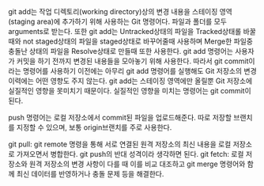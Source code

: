 git add는 작업 디렉토리(working directory)상의 변경 내용을 스테이징 영역(staging area)에 추가하기 위해 사용하는 Git 명령어다. 파일과 폴더를 모두 arguments로 받는다. 또한 git add는 Untracked상태의 파일을 Tracked상태롤 바꿀때와 not staged상태의 파일을 staged상태로 바꾸어줄때 사용하며 Merge한 파일중 충돌난 상태의 파일을 Resolve상태로 만들때 또한 사용한다.
git add 명령어는 사용자가 커밋을 하기 전까지 변경된 내용들을 모아놓기 위해 사용한다. 따라서 git commit이라는 명령어를 사용하기 이전에는 아무리 git add 명령어를 실행해도 Git 저장소의 변경 이력에는 어떤 영향도 주지 않는다. git add는 스테이징 영역에만 올릴뿐 Git 저장소에 실질적인 영향을 못미치기 때문이다. 실질적인 영향을 미치는 명령어는 git commit이 된다.

push 명령어는 로컬 저장소에서 commit된 파일을 업로드해준다. 따로 저장할 브랜치를 지정할 수 있으며, 보통 origin브랜치를 주로 사용한다.

git pull: git remote 명령을 통해 서로 연결된 원격 저장소의 최신 내용을 로컬 저장소로 가져오면서 병합한다. git push의 반대 성격이라 생각하면 된다.
git fetch: 로컬 저장소와 원격 저장소의 변경 사항이 다를 때 이를 비교 대조하고 git merge 명령어와 함께 최신 데이터를 반영하거나 충돌 문제 등을 해결한다.

